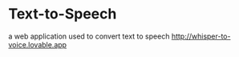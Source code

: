 # Text-to-Speech
a web application used to convert text to speech
http://whisper-to-voice.lovable.app
